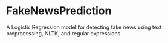 # FakeNewsPrediction
A Logistic Regression model for detecting fake news using text preprocessing, NLTK, and regular expressions.
